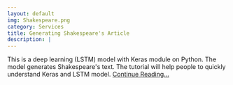 ```yaml
---
layout: default
img: Shakespeare.png
category: Services
title: Generating Shakespeare's Article
description: |
---
```

  This is a deep learning (LSTM) model with Keras module on Python. The model generates Shakespeare's text. The tutorial will help people to quickly understand Keras and LSTM model. [Continue Reading...](/LSTM)
